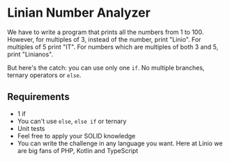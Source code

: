 # Linian Number Analyzer

We have to write a program that prints all the numbers from 1 to 100. However, for
multiples of 3, instead of the number, print "Linio". For multiples of 5 print
"IT". For numbers which are multiples of both 3 and 5, print "Linianos".

But here's the catch: you can use only one `if`. No multiple branches, ternary
operators or `else`.

## Requirements

 - 1 if
 - You can't use `else`, `else if` or ternary
 - Unit tests
 - Feel free to apply your SOLID knowledge
 - You can write the challenge in any language you want. Here at Linio we are big fans of PHP, Kotlin and TypeScript
